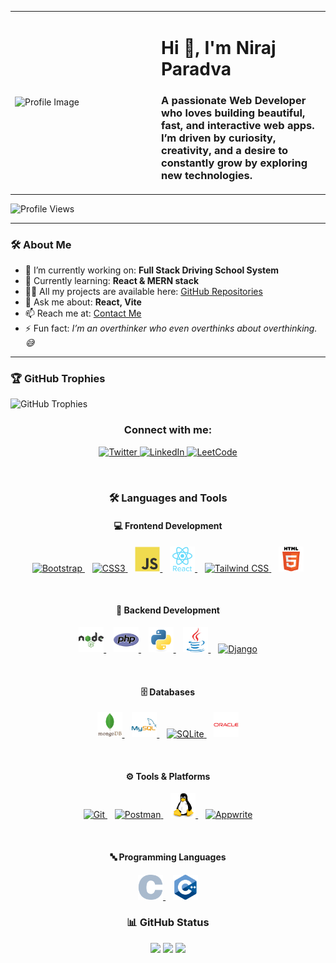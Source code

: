 <table>
  <tr>
    <td width="220">
      <img src="./piza-ninjas-pizzaninjas.gif" alt="Profile Image" width="20vw"/>
    </td>
    <td>
      <h1 align="left">Hi 👋, I'm Niraj Paradva</h1>
      <h3 align="left">
        A passionate Web Developer who loves building beautiful, fast, and interactive web apps. 
        I’m driven by curiosity, creativity, and a desire to constantly grow by exploring new technologies.
      </h3>
    </td>
  </tr>
</table>

<p align="left">
  <img src="https://komarev.com/ghpvc/?username=paradva-niraj&label=Profile%20views&color=0e75b6&style=flat" alt="Profile Views" />
</p>

---

### 🛠️ About Me

- 🔭 I’m currently working on: **Full Stack Driving School System**
- 🌱 Currently learning: **React & MERN stack**
- 👨‍💻 All my projects are available here: [GitHub Repositories](https://github.com/Paradva-Niraj?tab=repositories)
- 💬 Ask me about: **React, Vite**
- 📫 Reach me at: [Contact Me](https://nicxx-portfolio.vercel.app)
- ⚡ Fun fact: *I’m an overthinker who even overthinks about overthinking. 😅*

---

### 🏆 GitHub Trophies

<p align="left">
<!--   upstream repo errro -->
  <img src="https://github-profile-trophy.vercel.app/?username=paradva-niraj&theme=juicyfresh&margin-w=15&margin-h=15" alt="GitHub Trophies" />
</p>


<h3 align="center">Connect with me:</h3>
<p align="center">
  <a href="https://twitter.com/nicxx_111" target="_blank">
    <img src="https://raw.githubusercontent.com/rahuldkjain/github-profile-readme-generator/master/src/images/icons/Social/twitter.svg" alt="Twitter" height="30" width="40" />
  </a>
  <a href="https://linkedin.com/in/niraj-paradva" target="_blank">
    <img src="https://raw.githubusercontent.com/rahuldkjain/github-profile-readme-generator/master/src/images/icons/Social/linked-in-alt.svg" alt="LinkedIn" height="30" width="40" />
  </a>
  <a href="https://leetcode.com/paradva-niraj" target="_blank">
    <img src="https://raw.githubusercontent.com/rahuldkjain/github-profile-readme-generator/master/src/images/icons/Social/leet-code.svg" alt="LeetCode" height="30" width="40" />
  </a>
</p>
<br />
<h3 align="center">🛠️ Languages and Tools</h3>

<!-- Frontend -->
<h4 align="center">💻 Frontend Development</h4>
<p align="center">
  <a href="https://getbootstrap.com" target="_blank" rel="noreferrer">
    <img src="https://getbootstrap.com/docs/5.3/assets/brand/bootstrap-logo-shadow@2x.png" alt="Bootstrap" width="40" height="40"/>
  </a>&nbsp;&nbsp;
  <a href="https://www.w3schools.com/css/" target="_blank" rel="noreferrer">
    <img src="https://upload.wikimedia.org/wikipedia/commons/thumb/a/ab/Official_CSS_Logo.svg/1200px-Official_CSS_Logo.svg.png" alt="CSS3" width="40" height="40"/>
  </a>&nbsp;&nbsp;
  <a href="https://developer.mozilla.org/en-US/docs/Web/JavaScript" target="_blank" rel="noreferrer">
    <img src="https://raw.githubusercontent.com/devicons/devicon/master/icons/javascript/javascript-original.svg" alt="JavaScript" width="40" height="40"/>
  </a>&nbsp;&nbsp;
  <a href="https://reactjs.org/" target="_blank" rel="noreferrer">
    <img src="https://raw.githubusercontent.com/devicons/devicon/master/icons/react/react-original-wordmark.svg" alt="React" width="40" height="40"/>
  </a>&nbsp;&nbsp;
  <a href="https://tailwindcss.com/" target="_blank" rel="noreferrer">
    <img src="https://www.vectorlogo.zone/logos/tailwindcss/tailwindcss-icon.svg" alt="Tailwind CSS" width="40" height="40"/>
  </a>&nbsp;&nbsp;
  <a href="https://www.w3.org/html/" target="_blank" rel="noreferrer">
    <img src="https://raw.githubusercontent.com/devicons/devicon/master/icons/html5/html5-original-wordmark.svg" alt="HTML5" width="40" height="40"/>
  </a>
</p>
<br/>

<!-- Backend -->
<h4 align="center">🧠 Backend Development</h4>
<p align="center">
  <a href="https://nodejs.org" target="_blank" rel="noreferrer">
    <img src="https://raw.githubusercontent.com/devicons/devicon/master/icons/nodejs/nodejs-original-wordmark.svg" alt="Node.js" width="40" height="40"/>
  </a>&nbsp;&nbsp;
  <a href="https://www.php.net" target="_blank" rel="noreferrer">
    <img src="https://raw.githubusercontent.com/devicons/devicon/master/icons/php/php-original.svg" alt="PHP" width="40" height="40"/>
  </a>&nbsp;&nbsp;
  <a href="https://www.python.org" target="_blank" rel="noreferrer">
    <img src="https://raw.githubusercontent.com/devicons/devicon/master/icons/python/python-original.svg" alt="Python" width="40" height="40"/>
  </a>&nbsp;&nbsp;
  <a href="https://www.java.com" target="_blank" rel="noreferrer">
    <img src="https://raw.githubusercontent.com/devicons/devicon/master/icons/java/java-original.svg" alt="Java" width="40" height="40"/>
  </a>&nbsp;&nbsp;
  <a href="https://www.djangoproject.com/" target="_blank" rel="noreferrer">
    <img src="https://cdn.worldvectorlogo.com/logos/django.svg" alt="Django" width="40" height="40"/>
  </a>
</p>
<br/>

<!-- Databases -->
<h4 align="center">🗄️ Databases</h4>
<p align="center">
  <a href="https://www.mongodb.com/" target="_blank" rel="noreferrer">
    <img src="https://raw.githubusercontent.com/devicons/devicon/master/icons/mongodb/mongodb-original-wordmark.svg" alt="MongoDB" width="40" height="40"/>
  </a>&nbsp;&nbsp;
  <a href="https://www.mysql.com/" target="_blank" rel="noreferrer">
    <img src="https://raw.githubusercontent.com/devicons/devicon/master/icons/mysql/mysql-original-wordmark.svg" alt="MySQL" width="40" height="40"/>
  </a>&nbsp;&nbsp;
  <a href="https://www.sqlite.org/" target="_blank" rel="noreferrer">
    <img src="https://www.vectorlogo.zone/logos/sqlite/sqlite-icon.svg" alt="SQLite" width="40" height="40"/>
  </a>&nbsp;&nbsp;
  <a href="https://www.oracle.com/" target="_blank" rel="noreferrer">
    <img src="https://raw.githubusercontent.com/devicons/devicon/master/icons/oracle/oracle-original.svg" alt="Oracle" width="40" height="40"/>
  </a>
</p>
<br/>

<!-- Tools and Platforms -->
<h4 align="center">⚙️ Tools & Platforms</h4>
<p align="center">
  <a href="https://git-scm.com/" target="_blank" rel="noreferrer">
    <img src="https://www.vectorlogo.zone/logos/git-scm/git-scm-icon.svg" alt="Git" width="40" height="40"/>
  </a>&nbsp;&nbsp;
  <a href="https://postman.com" target="_blank" rel="noreferrer">
    <img src="https://www.vectorlogo.zone/logos/getpostman/getpostman-icon.svg" alt="Postman" width="40" height="40"/>
  </a>&nbsp;&nbsp;
  <a href="https://www.linux.org/" target="_blank" rel="noreferrer">
    <img src="https://raw.githubusercontent.com/devicons/devicon/master/icons/linux/linux-original.svg" alt="Linux" width="40" height="40"/>
  </a>&nbsp;&nbsp;
  <a href="https://appwrite.io" target="_blank" rel="noreferrer">
    <img src="https://www.vectorlogo.zone/logos/appwriteio/appwriteio-icon.svg" alt="Appwrite" width="40" height="40"/>
  </a>
</p>
<br/>

<!-- Programming Languages -->
<h4 align="center">🔤 Programming Languages</h4>
<p align="center">
  <a href="https://www.cprogramming.com/" target="_blank" rel="noreferrer">
    <img src="https://raw.githubusercontent.com/devicons/devicon/master/icons/c/c-original.svg" alt="C" width="40" height="40"/>
  </a>&nbsp;&nbsp;
  <a href="https://www.w3schools.com/cpp/" target="_blank" rel="noreferrer">
    <img src="https://raw.githubusercontent.com/devicons/devicon/master/icons/cplusplus/cplusplus-original.svg" alt="C++" width="40" height="40"/>
  </a>
</p>



<h3 align="center">📊 GitHub Status</h3>

<p align="center">
  <img src="https://github-readme-stats.vercel.app/api?username=paradva-niraj&show_icons=true&theme=tokyonight" />
<img src="https://streak-stats.demolab.com/?user=paradva-niraj&theme=tokyonight&hide_border=false" />
<!-- respoce not getted by upstream repo -->
  <img src="https://github-readme-stats.vercel.app/api/top-langs/?username=paradva-niraj&layout=compact&theme=tokyonight"/>
</p>

